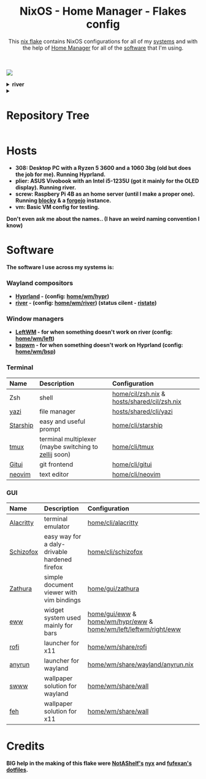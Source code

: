<h1 align="center"> NixOS - Home Manager - Flakes config </h1>

<div align="center">
    This <a href="https://nixos.wiki/wiki/Flakes ">nix flake</a> contains NixOS configurations for all of my <a href="#Hosts" />systems</a> and with the help of <a href="https://github.com/nix-community/home-manager">Home Manager</a> for all of the <a href="#Software" >software</a> that I'm using. 
</div><br/><br/>

![](.github/assets/Screenshot-2024-08-28_11:20:29.png)

<details><summary><b>river</summary>

![](.github/assets/Screenshot-2024-09-03_15:17:15.png)

</details>


<details>
    <summary><h1>Repository Tree</h1></summary>

```nix
.
├── checks
│   └── default.nix
├── derivations
│   ├── binsider.nix
│   ├── KeyboardVisualizer.nix
│   ├── rmpc.nix
│   └── zohoMail.nix
├── home
│   ├── cli
│   │   ├── zzz
│   │   │   ├── dapu.nix
│   │   │   └── default.nix
│   │   ├── btop.nix
│   │   ├── default.nix
│   │   ├── git.nix
│   │   ├── gitui.nix
│   │   ├── lazygit.nix
│   │   ├── leetcode_cli.nix
│   │   ├── starship.nix
│   │   ├── tmux.nix
│   │   ├── zellij.nix
│   │   └── zsh.nix
│   ├── dev
│   │   ├── c.nix
│   │   ├── default.nix
│   │   ├── go.nix
│   │   ├── java.nix
│   │   ├── js.nix
│   │   ├── lua.nix
│   │   ├── nix.nix
│   │   ├── php.nix
│   │   ├── python.nix
│   │   └── rust.nix
│   ├── editors
│   │   ├── emacs
│   │   │   ├── default.nix
│   │   │   └── init.el
│   │   ├── neovim
│   │   │   ├── nvim
│   │   │   │   ├── lua
│   │   │   │   │   ├── lib
│   │   │   │   │   │   └── nivm_tree_git_open.lua
│   │   │   │   │   ├── plugins
│   │   │   │   │   │   ├── brrr.lua
│   │   │   │   │   │   ├── cmp.lua
│   │   │   │   │   │   ├── colorizer.lua
│   │   │   │   │   │   ├── comment.lua
│   │   │   │   │   │   ├── conform.lua
│   │   │   │   │   │   ├── discord.lua
│   │   │   │   │   │   ├── dressing.lua
│   │   │   │   │   │   ├── feline.lua
│   │   │   │   │   │   ├── gitsigns.lua
│   │   │   │   │   │   ├── harpoon.lua
│   │   │   │   │   │   ├── ibl.lua
│   │   │   │   │   │   ├── init.lua
│   │   │   │   │   │   ├── lsp.lua
│   │   │   │   │   │   ├── markdown_preview.lua
│   │   │   │   │   │   ├── noice.lua
│   │   │   │   │   │   ├── nvimtree.lua
│   │   │   │   │   │   ├── oil.lua
│   │   │   │   │   │   ├── telescope.lua
│   │   │   │   │   │   ├── term.lua
│   │   │   │   │   │   ├── theme.lua
│   │   │   │   │   │   ├── treesitter.lua
│   │   │   │   │   │   └── zen.lua
│   │   │   │   │   ├── binds.lua
│   │   │   │   │   ├── init_lazy.lua
│   │   │   │   │   └── set.lua
│   │   │   │   ├── init.lua
│   │   │   │   ├── lazy-lock.json
│   │   │   │   └── LICENSE
│   │   │   └── default.nix
│   │   └── default.nix
│   ├── gui
│   │   ├── eww
│   │   │   ├── eww
│   │   │   │   ├── board
│   │   │   │   │   ├── board.scss
│   │   │   │   │   ├── board.yuck
│   │   │   │   │   ├── player-info.scss
│   │   │   │   │   ├── player-info.yuck
│   │   │   │   │   ├── power_menu.scss
│   │   │   │   │   └── power_menu.yuck
│   │   │   │   ├── images
│   │   │   │   │   ├── alacritty.png
│   │   │   │   │   ├── discord.png
│   │   │   │   │   ├── gimp.png
│   │   │   │   │   ├── github.png
│   │   │   │   │   ├── gpt.png
│   │   │   │   │   ├── lutris.png
│   │   │   │   │   ├── mousepad.png
│   │   │   │   │   ├── nvim.png
│   │   │   │   │   ├── qute.png
│   │   │   │   │   ├── reddit.png
│   │   │   │   │   ├── schizofox.png
│   │   │   │   │   ├── spotify.png
│   │   │   │   │   ├── steam.png
│   │   │   │   │   ├── thunar.png
│   │   │   │   │   ├── twitch.png
│   │   │   │   │   ├── twitter.png
│   │   │   │   │   ├── vbox.png
│   │   │   │   │   ├── vscodium.png
│   │   │   │   │   ├── x.png
│   │   │   │   │   └── youtube.png
│   │   │   │   ├── settings_board
│   │   │   │   │   ├── set_board.scss
│   │   │   │   │   └── set_board.yuck
│   │   │   │   ├── eww.scss
│   │   │   │   └── eww.yuck
│   │   │   ├── scripts
│   │   │   │   ├── dcc.nix
│   │   │   │   ├── default.nix
│   │   │   │   ├── player.nix
│   │   │   │   ├── volume.nix
│   │   │   │   └── weather.c
│   │   │   └── default.nix
│   │   ├── term_emulators
│   │   │   ├── ghostty_shaders
│   │   │   │   ├── crt.glsl
│   │   │   │   └── snow.glsl
│   │   │   ├── alacritty.nix
│   │   │   ├── default.nix
│   │   │   ├── foot.nix
│   │   │   ├── ghostty.nix
│   │   │   └── wezterm.nix
│   │   ├── default.nix
│   │   ├── KeyboardVisualizer.nix
│   │   ├── nextcloud.nix
│   │   ├── obs.nix
│   │   ├── schizofox.nix
│   │   ├── spotify.nix
│   │   ├── zathura.nix
│   │   └── zoho.nix
│   ├── misc
│   │   ├── rmpc
│   │   │   ├── config.ron
│   │   │   ├── default.nix
│   │   │   └── theme.ron
│   │   ├── agenix.nix
│   │   ├── default.nix
│   │   ├── gtk.nix
│   │   ├── mangohud.nix
│   │   ├── mpd.nix
│   │   └── xdg.nix
│   ├── profiles
│   │   ├── crolbar
│   │   │   ├── default.nix
│   │   │   └── shell_aliases.nix
│   │   ├── kubo
│   │   │   ├── default.nix
│   │   │   └── shell_aliases.nix
│   │   ├── plier
│   │   │   ├── default.nix
│   │   │   └── shell_aliases.nix
│   │   ├── screw
│   │   │   ├── default.nix
│   │   │   └── shell_aliases.nix
│   │   └── home.nix
│   ├── wm
│   │   ├── bsp
│   │   │   ├── eww
│   │   │   │   ├── scripts
│   │   │   │   │   ├── bsp.nix
│   │   │   │   │   ├── default.nix
│   │   │   │   │   └── pulse.nix
│   │   │   │   ├── default.nix
│   │   │   │   ├── eww.scss
│   │   │   │   └── eww.yuck
│   │   │   ├── default.nix
│   │   │   ├── polybar.nix
│   │   │   └── sxhkd.nix
│   │   ├── hypr
│   │   │   ├── eww
│   │   │   │   ├── scripts
│   │   │   │   │   ├── default.nix
│   │   │   │   │   ├── hyprland.c
│   │   │   │   │   ├── hyprland.nix
│   │   │   │   │   ├── pulse.nix
│   │   │   │   │   ├── workspace_scroll.c
│   │   │   │   │   └── workspace_scroll.nix
│   │   │   │   ├── default.nix
│   │   │   │   ├── eww.scss
│   │   │   │   └── eww.yuck
│   │   │   ├── scripts
│   │   │   │   ├── default.nix
│   │   │   │   ├── dispatch.c
│   │   │   │   └── dispatch.nix
│   │   │   ├── binds.nix
│   │   │   ├── default.nix
│   │   │   └── settings.nix
│   │   ├── left
│   │   │   ├── eww
│   │   │   │   ├── btm_tray
│   │   │   │   │   ├── btm_tray.scss
│   │   │   │   │   └── btm_tray.yuck
│   │   │   │   ├── tags
│   │   │   │   │   ├── tags.scss
│   │   │   │   │   └── tags.yuck
│   │   │   │   ├── eww.scss
│   │   │   │   └── eww.yuck
│   │   │   ├── binds.nix
│   │   │   ├── default.nix
│   │   │   ├── kb.nix
│   │   │   ├── settings.nix
│   │   │   └── workspace_scroll.nix
│   │   ├── river
│   │   │   ├── eww
│   │   │   │   ├── btm_tray
│   │   │   │   │   ├── btm_tray.scss
│   │   │   │   │   └── btm_tray.yuck
│   │   │   │   ├── scripts
│   │   │   │   │   ├── default.nix
│   │   │   │   │   ├── ristate.c
│   │   │   │   │   └── ristate.nix
│   │   │   │   ├── tags
│   │   │   │   │   ├── tags.scss
│   │   │   │   │   └── tags.yuck
│   │   │   │   ├── default.nix
│   │   │   │   ├── eww.scss
│   │   │   │   └── eww.yuck
│   │   │   ├── binds.nix
│   │   │   ├── default.nix
│   │   │   ├── kanshi.nix
│   │   │   ├── settings.nix
│   │   │   └── way_displays.nix
│   │   ├── share
│   │   │   ├── binds
│   │   │   │   ├── default.nix
│   │   │   │   └── river.nix
│   │   │   ├── rofi
│   │   │   │   ├── default.nix
│   │   │   │   └── spotlight-dark.rasi
│   │   │   ├── scripts
│   │   │   │   ├── default.nix
│   │   │   │   ├── default-sink.nix
│   │   │   │   ├── rgb.nix
│   │   │   │   ├── volSock.nix
│   │   │   │   └── volume.nix
│   │   │   ├── wall
│   │   │   │   ├── wallpapers
│   │   │   │   │   ├── wall0.png
│   │   │   │   │   ├── wall1.png
│   │   │   │   │   └── wall3.png
│   │   │   │   ├── default.nix
│   │   │   │   └── wall.nix
│   │   │   ├── wayland
│   │   │   │   ├── anyrun.nix
│   │   │   │   └── default.nix
│   │   │   ├── x11
│   │   │   │   └── default.nix
│   │   │   ├── dunst.nix
│   │   │   └── picom.nix
│   │   ├── sway
│   │   │   ├── binds.nix
│   │   │   ├── default.nix
│   │   │   └── settings.nix
│   │   └── xfwm
│   │       └── default.nix
│   ├── default.nix
│   └── user_modules.nix
├── hosts
│   ├── 308
│   │   ├── servers
│   │   │   ├── default.nix
│   │   │   └── syncthing.nix
│   │   ├── audio.nix
│   │   ├── boot.nix
│   │   ├── default.nix
│   │   ├── fs.nix
│   │   ├── hardware.nix
│   │   ├── net.nix
│   │   ├── programs.nix
│   │   ├── security.nix
│   │   ├── services.nix
│   │   └── user.nix
│   ├── plier
│   │   ├── servers
│   │   │   ├── default.nix
│   │   │   └── syncthing.nix
│   │   ├── audio.nix
│   │   ├── boot.nix
│   │   ├── default.nix
│   │   ├── fs.nix
│   │   ├── hardware.nix
│   │   ├── net.nix
│   │   ├── programs.nix
│   │   ├── security.nix
│   │   ├── services.nix
│   │   └── user.nix
│   ├── screw
│   │   ├── servers
│   │   │   ├── blocky.nix
│   │   │   ├── default.nix
│   │   │   ├── forge.nix
│   │   │   ├── freshrss.nix
│   │   │   ├── grafana.nix
│   │   │   ├── nfs.nix
│   │   │   ├── nginx.nix
│   │   │   └── prometheus.nix
│   │   ├── boot.nix
│   │   ├── default.nix
│   │   ├── fs.nix
│   │   ├── hardware.nix
│   │   ├── net.nix
│   │   ├── security.nix
│   │   ├── services.nix
│   │   └── user.nix
│   ├── shared
│   │   ├── cli
│   │   │   ├── default.nix
│   │   │   ├── yazi.nix
│   │   │   └── zsh.nix
│   │   ├── dev
│   │   │   └── default.nix
│   │   ├── gamer
│   │   │   ├── default.nix
│   │   │   └── steam.nix
│   │   ├── gui
│   │   │   ├── default.nix
│   │   │   ├── fonts.nix
│   │   │   ├── qt.nix
│   │   │   ├── thunar.nix
│   │   │   └── xdg.nix
│   │   ├── virt
│   │   │   └── default.nix
│   │   ├── agenix.nix
│   │   ├── default.nix
│   │   ├── env.nix
│   │   ├── locales.nix
│   │   └── nix.nix
│   ├── vm
│   │   ├── boot.nix
│   │   ├── default.nix
│   │   ├── fs.nix
│   │   ├── net.nix
│   │   ├── security.nix
│   │   ├── services.nix
│   │   └── user.nix
│   └── default.nix
├── lib
│   ├── bindsTranslator.nix
│   ├── default.nix
│   ├── sys_builders.nix
│   ├── utils.nix
│   └── writers.nix
├── modules
│   ├── hm
│   │   ├── cbinds.nix
│   │   └── default.nix
│   └── nixos
│       ├── default.nix
│       └── syncthing.nix
├── secrets
│   ├── freshRSSpass.age
│   ├── git.age
│   ├── leet.age
│   └── secrets.nix
├── templates
│   ├── rust-parts
│   │   ├── src
│   │   │   └── main.rs
│   │   ├── Cargo.lock
│   │   ├── Cargo.toml
│   │   └── flake.nix
│   └── default.nix
├── devShell.nix
├── flake.lock
├── flake.nix
├── LICENSE
├── overlays.nix
├── README.md
├── shell.nix
└── TODO.md

79 directories, 295 files

```

</details>

# Hosts

-   **308**: Desktop PC with a Ryzen 5 3600 and a 1060 3bg (old but does the job for me). Running Hyprland.
-   **plier**: ASUS Vivobook with an Intel i5-1235U (got it mainly for the OLED display). Running river.
-   **screw**: Raspbery Pi 4B as an home server (until I make a proper one). Running [blocky](https://github.com/0xERR0R/blocky) & a [forgejo](https://forgejo.org/) instance.
-   **vm**: Basic VM config for testing.

Don't even ask me about the names.. (I have an weird naming convention I know)

# Software

The software I use across my systems is:

### Wayland compositors

-   [Hyprland](https://github.com/hyprwm/Hyprland) - (config: [home/wm/hypr](home/wm/hypr))
-   [river](https://isaacfreund.com/software/river/) - (config: [home/wm/river](home/wm/river)) (status cilent - [ristate](https://github.com/crolbar/ristate))

### Window managers

-   [LeftWM](https://github.com/leftwm/leftwm) - for when something doesn't work on river (config: [home/wm/left](home/wm/left))
-   [bspwm](https://github.com/baskerville/bspwm) - for when something doesn't work on Hyprland (config: [home/wm/bsp](home/wm/bsp))

### Terminal

| Name                                             | Description                                                                                   | Configuration                                                                               |
| :----------------------------------------------- | :-------------------------------------------------------------------------------------------- | :------------------------------------------------------------------------------------------ |
| Zsh                                              | shell                                                                                         | [home/cil/zsh.nix](home/cli/zsh.nix) & [hosts/shared/cil/zsh.nix](hosts/shared/cli/zsh.nix) |
| [yazi](https://github.com/sxyazi/yazi)           | file manager                                                                                  | [hosts/shared/cli/yazi](hosts/shared/cli/yazi.nix)                                          |
| [Starship](https://github.com/starship/starship) | easy and useful prompt                                                                        | [home/cli/starship](home/cli/starship.nix)                                                  |
| [tmux](https://github.com/tmux/tmux)             | terminal multiplexer (maybe switching to [zellij](https://github.com/zellij-org/zellij) soon) | [home/cli/tmux](home/cli/tmux.nix)                                                          |
| [Gitui](https://github.com/extrawurst/gitui)     | git frontend                                                                                  | [home/cli/gitui](home/cli/gitui.nix)                                                        |
| [neovim](https://github.com/neovim/neovim)       | text editor                                                                                   | [home/cli/neovim](home/cli/neovim)                                                          |

### GUI

| Name                                                | Description                                   | Configuration                                                                                                                        |
| :-------------------------------------------------- | :-------------------------------------------- | :----------------------------------------------------------------------------------------------------------------------------------- |
| [Alacritty](https://github.com/alacritty/alacritty) | terminal emulator                             | [home/cli/alacritty](home/gui/term_emulators/alacritty.nix)                                                                          |
| [Schizofox](https://github.com/schizofox/schizofox) | easy way for a daly-drivable hardened firefox | [home/cli/schizofox](home/gui/schizofox.nix)                                                                                         |
| [Zathura](https://github.com/pwmt/zathura)          | simple document viewer with vim bindings      | [home/gui/zathura](home/gui/zathura.nix)                                                                                             |
| [eww](https://github.com/elkowar/eww)               | widget system used mainly for bars            | [home/gui/eww](home/gui/eww) & [home/wm/hypr/eww](home/wm/hypr/eww) & [home/wm/left/leftwm/right/eww](home/wm/left/leftwm/right/eww) |
| [rofi](https://github.com/davatorium/rofi)          | launcher for x11                              | [home/wm/share/rofi](home/wm/share/rofi)                                                                                             |
| [anyrun](https://github.com/anyrun-org/anyrun)      | launcher for wayland                          | [home/wm/share/wayland/anyrun.nix](home/wm/share/wayland/anyrun.nix)                                                                 |
| [swww](https://github.com/LGFae/swww)               | wallpaper solution for wayland                | [home/wm/share/wall](home/wm/share/wall)                                                                                             |
| [feh](https://github.com/derf/feh)                  | wallpaper solution for x11                    | [home/wm/share/wall](home/wm/share/wall)                                                                                             |

# Credits

**BIG** help in the making of this flake were [NotAShelf's](https://github.com/NotAShelf) [nyx](https://github.com/NotAShelf/nyx) and [fufexan's](https://github.com/fufexan) [dotfiles](https://github.com/fufexan/dotfiles).
